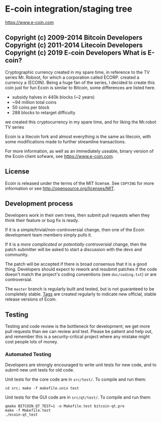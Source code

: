 E-coin integration/staging tree
================================

https://www.e-coin.com

Copyright (c) 2009-2014 Bitcoin Developers
Copyright (c) 2011-2014 Litecoin Developers
Copyright (c) 2019 E-coin Developers
What is E-coin?
----------------
Cryptographic currency created in my spare time, in reference to the TV series Mr. Roboot, for which a corporation called ECORP. created a currency a (ECOIN). Being a huge fan of the series, I decided to create this coin just for fun
Ecoin is similar to Bitcoin, some differences are listed here.

 - subsidy halves in 440k blocks (~2 years)
 - ~94 million total coins
 - 50 coins per block
 - 288 blocks to retarget difficulty
 
 we created this cryptocurrency in my spare time, and for liking the Mr.robot TV series

Ecoin is a litecoin fork and almost everything is the same as litecoin, with some modifications made to further streamline transactions.

For more information, as well as an immediately useable, binary version of
the Ecoin client sofware, see https://www.e-coin.com.

License
-------

Ecoin is released under the terms of the MIT license. See `COPYING` for more
information or see http://opensource.org/licenses/MIT.

Development process
-------------------

Developers work in their own trees, then submit pull requests when they think
their feature or bug fix is ready.

If it is a simple/trivial/non-controversial change, then one of the Ecoin
development team members simply pulls it.

If it is a *more complicated or potentially controversial* change, then the patch
submitter will be asked to start a discussion with the devs and community.

The patch will be accepted if there is broad consensus that it is a good thing.
Developers should expect to rework and resubmit patches if the code doesn't
match the project's coding conventions (see `doc/coding.txt`) or are
controversial.

The `master` branch is regularly built and tested, but is not guaranteed to be
completely stable. [Tags](https://github.com/ecoin-project/ecoin/tags) are created
regularly to indicate new official, stable release versions of Ecoin.

Testing
-------

Testing and code review is the bottleneck for development; we get more pull
requests than we can review and test. Please be patient and help out, and
remember this is a security-critical project where any mistake might cost people
lots of money.

### Automated Testing

Developers are strongly encouraged to write unit tests for new code, and to
submit new unit tests for old code.

Unit tests for the core code are in `src/test/`. To compile and run them:

    cd src; make -f makefile.unix test

Unit tests for the GUI code are in `src/qt/test/`. To compile and run them:

    qmake BITCOIN_QT_TEST=1 -o Makefile.test bitcoin-qt.pro
    make -f Makefile.test
    ./ecoin-qt_test

